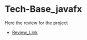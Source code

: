 # Tech-Base_javafx
Here the review for the project
* [Review_Link](https://ptukedups-my.sharepoint.com/:v:/g/personal/h_j_salman_students_ptuk_edu_ps/EaHUC5n9Zy1OoOXYRkWOQOkBe_rnAnhp_qWLE3GezH0TVg?e=esg1dy)
